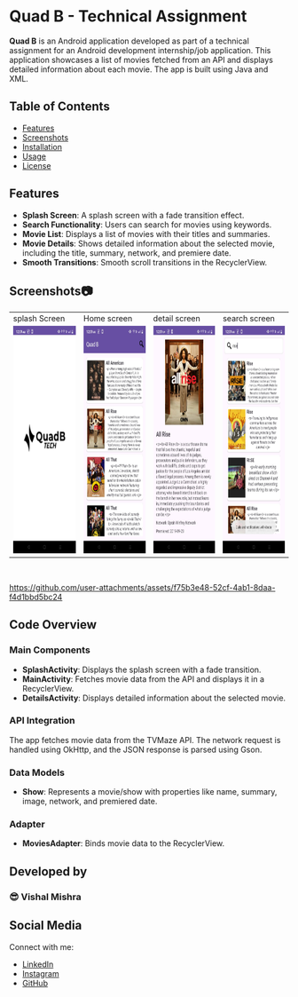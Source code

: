 # Quad B - Technical Assignment

**Quad B** is an Android application developed as part of a technical assignment for an Android development internship/job application. This application showcases a list of movies fetched from an API and displays detailed information about each movie. The app is built using Java and XML.

## Table of Contents

- [Features](#features)
- [Screenshots](#screenshots)
- [Installation](#installation)
- [Usage](#usage)
- [License](#license)

## Features

- **Splash Screen**: A splash screen with a fade transition effect.
- **Search Functionality**: Users can search for movies using keywords.
- **Movie List**: Displays a list of movies with their titles and summaries.
- **Movie Details**: Shows detailed information about the selected movie, including the title, summary, network, and premiere date.
- **Smooth Transitions**: Smooth scroll transitions in the RecyclerView.

## Screenshots📷
<table>
  <tr>
    <td>splash Screen </td>
     <td>Home screen  </td>
     <td>detail screen</td>
     <td>search screen</td>
     
    
  </tr>
  <tr>
    <td><img src="https://github.com/Vishallab/Quad-B/blob/master/splash%20scrreen.jpeg" width=240 height=410/></td>
    <td><img src="https://github.com/Vishallab/Quad-B/blob/master/home%20screen.jpeg" width=240 height=410/></td>
    <td><img src="https://github.com/Vishallab/Quad-B/blob/master/detail%20screen.jpeg" width=240 height=410/></td>
    <td><img src="https://github.com/Vishallab/Quad-B/blob/master/searc%20screen.jpeg" width=240 height=410/></td>
    
    
  </tr>
  


 </table>

<br>


https://github.com/user-attachments/assets/f75b3e48-52cf-4ab1-8daa-f4d1bbd5bc24




## Code Overview

### Main Components

- **SplashActivity**: Displays the splash screen with a fade transition.
- **MainActivity**: Fetches movie data from the API and displays it in a RecyclerView.
- **DetailsActivity**: Displays detailed information about the selected movie.

### API Integration

The app fetches movie data from the TVMaze API. The network request is handled using OkHttp, and the JSON response is parsed using Gson.

### Data Models

- **Show**: Represents a movie/show with properties like name, summary, image, network, and premiered date.

### Adapter

- **MoviesAdapter**: Binds movie data to the RecyclerView.





## Developed by 
 ### 😎 Vishal Mishra

## Social Media
Connect with me:
- [LinkedIn](https://www.linkedin.com/in/vishalmishra01)
- [Instagram](https://www.instagram.com/ig_viishal)
- [GitHub](https://www.github.com/Vishallab)
